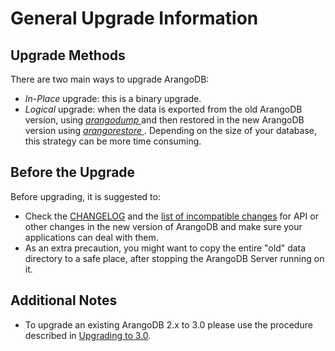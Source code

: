 General Upgrade Information
===========================

Upgrade Methods
---------------

There are two main ways to upgrade ArangoDB:

- _In-Place_ upgrade: this is a binary upgrade.
- _Logical_ upgrade: when the data is exported from the old ArangoDB version,
   using [_arangodump_ ](..\..\Programs\Arangodump\README.md) and then restored in
   the new ArangoDB version using [_arangorestore_ ](..\..\Programs\Arangorestore\README.md).
   Depending on the size of your database, this strategy can be more time consuming.

Before the Upgrade
------------------

Before upgrading, it is suggested to:

- Check the [CHANGELOG](../../ReleaseNotes/README.md#changelogs) and the
  [list of incompatible changes](../../ReleaseNotes/README.md#incompatible-changes)
  for API or other changes in the new version of ArangoDB and make sure your applications
  can deal with them.
- As an extra precaution, you might want to copy the entire "old" data directory
  to a safe place, after stopping the ArangoDB Server running on it.

Additional Notes
----------------
  
- To upgrade an existing ArangoDB 2.x to 3.0 please use the procedure described
in [Upgrading to 3.0](../VersionSpecific/Upgrading30.md).
